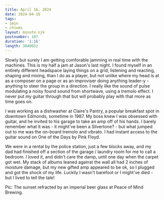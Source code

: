 ```yaml
---
title: April 16, 2024
date: 2024-04-16
tags:
- 1min
- chiwas
layout: minute.njk
postnumber: 107
duration: '1:16'
length: 3040652
---
```

Slowly but surely I am getting comforable jamming in real time with the machines. This is my half a jam at Jason's last night. I found myself in an entirely different headspace laying things on a grid, listening and reacting, shaping and mixing, than I do as a player, but not unlike where my head is at as a composer on a page or as an improviser doing anything leader-y - anything to steer the group in a direction. I really like the sound of pulse modulating a noisy found sound from shortwave, using a tremolo effect. I never put my guitar through that but will probably play with that more as time goes on. 

I was working as a dishwasher at Claire's Pantry, a popular breakfast spot in downtown Edmonds, sometime in 1987. My boss knew I was obsessed with guitar, and he invited to his garage to take an amp off of his hands. I barely remember what it was - it might've been a Silvertone? - but what jumped out to me was the on-board tremolo and vibrato. I had instant access to the guitar sound on One of the Days by Pink Floyd.

We were in a rental by the police station, just a few blocks away, and my dad had finished off a section of the garage / laundry room for me to call a bedroom. I loved it, and didn't care the damp, until one day when the carpet got wet. My stack of albums leaned against the wall all had 2 inches of moisture damage, but my new gifted amp appeared to be ok, so I plugged and got the shock of my life. Luckily I wasn't barefoot or I might've died - but I lived to tell the tale! 

Pic: The sunset refracted by an imperial beer glass at Peace of Mind Brewing.